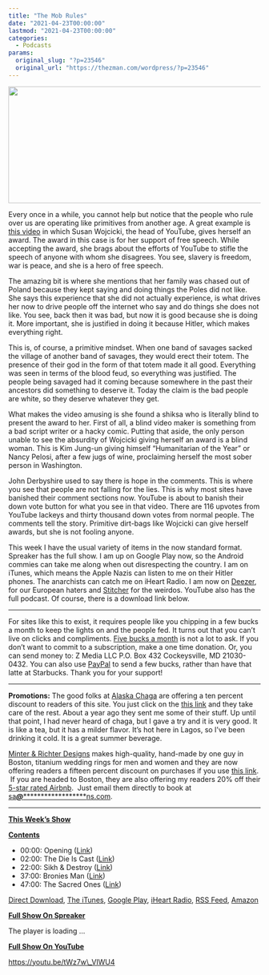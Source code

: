 ```yaml
---
title: "The Mob Rules"
date: "2021-04-23T00:00:00"
lastmod: "2021-04-23T00:00:00"
categories:
  - Podcasts
params:
  original_slug: "?p=23546"
  original_url: "https://thezman.com/wordpress/?p=23546"
---
```


[<img
src="http://thezman.com/wordpress/wp-content/uploads/2018/01/Power-Hour.png"
decoding="async" width="600" height="233" />](http://thezman.com/wordpress/wp-content/uploads/2018/01/Power-Hour.png)

Every once in a while, you cannot help but notice that the people who
rule over us are operating like primitives from another age. A great
example is
<a href="https://www.youtube.com/watch?v=xDcvPf78g1k" rel="noopener"
target="_blank">this video</a> in which Susan Wojcicki, the head of
YouTube, gives herself an award. The award in this case is for her
support of free speech. While accepting the award, she brags about the
efforts of YouTube to stifle the speech of anyone with whom she
disagrees. You see, slavery is freedom, war is peace, and she is a hero
of free speech.

The amazing bit is where she mentions that her family was chased out of
Poland because they kept saying and doing things the Poles did not like.
She says this experience that she did not actually experience, is what
drives her now to drive people off the internet who say and do things
she does not like. You see, back then it was bad, but now it is good
because she is doing it. More important, she is justified in doing it
because Hitler, which makes everything right.

This is, of course, a primitive mindset. When one band of savages sacked
the village of another band of savages, they would erect their totem.
The presence of their god in the form of that totem made it all good.
Everything was seen in terms of the blood feud, so everything was
justified. The people being savaged had it coming because somewhere in
the past their ancestors did something to deserve it. Today the claim is
the bad people are white, so they deserve whatever they get.

What makes the video amusing is she found a shiksa who is literally
blind to present the award to her. First of all, a blind video maker is
something from a bad script writer or a hacky comic. Putting that aside,
the only person unable to see the absurdity of Wojcicki giving herself
an award is a blind woman. This is Kim Jung-un giving himself
“Humanitarian of the Year” or Nancy Pelosi, after a few jugs of wine,
proclaiming herself the most sober person in Washington.

John Derbyshire used to say there is hope in the comments. This is where
you see that people are not falling for the lies. This is why most sites
have banished their comment sections now. YouTube is about to banish
their down vote button for what you see in that video. There are 116
upvotes from YouTube lackeys and thirty thousand down votes from normal
people. The comments tell the story. Primitive dirt-bags like Wojcicki
can give herself awards, but she is not fooling anyone.

This week I have the usual variety of items in the now standard format.
Spreaker has the full show. I am up on Google Play now, so the Android
commies can take me along when out disrespecting the country. I am on
iTunes, which means the Apple Nazis can listen to me on their Hitler
phones. The anarchists can catch me on iHeart Radio. I am now on
<a href="https://www.deezer.com/show/623032" rel="noopener noreferrer"
target="_blank">Deezer</a>, for our European haters and <a
href="https://www.stitcher.com/podcast/the-z-blog-power-hour?refid=stpr"
rel="noopener noreferrer" target="_blank">Stitcher</a> for the weirdos.
YouTube also has the full podcast. Of course, there is a download link
below.

------------------------------------------------------------------------

For sites like this to exist, it requires people like you chipping in a
few bucks a month to keep the lights on and the people fed. It turns out
that you can’t live on clicks and compliments.
<a href="https://www.subscribestar.com/the-z-blog"
rel="noopener noreferrer" target="_blank">Five bucks a month</a> is not
a lot to ask. If you don’t want to commit to a subscription, make a one
time donation. Or, you can send money to: Z Media LLC P.O. Box 432
Cockeysville, MD 21030-0432. You can also use <a
href="https://www.paypal.com/cgi-bin/webscr?cmd=_s-xclick&amp;hosted_button_id=UDAS2Q8JYA6CN&amp;source=url"
rel="noopener noreferrer" target="_blank">PayPal</a> to send a few
bucks, rather than have that latte at Starbucks. Thank you for your
support!

------------------------------------------------------------------------

**Promotions:** The good folks at
<a href="https://alaskachaga.us/" rel="noopener noreferrer"
target="_blank">Alaska Chaga</a> are offering a ten percent discount to
readers of this site. You just click on the
<a href="https://alaskachaga.us/discount/ZMAN" rel="noopener noreferrer"
target="_blank">this link</a> and they take care of the rest. About a
year ago they sent me some of their stuff. Up until that point, I had
never heard of chaga, but I gave a try and it is very good. It is like a
tea, but it has a milder flavor. It’s hot here in Lagos, so I’ve been
drinking it cold. It is a great summer beverage.

<a href="https://www.minterandrichterdesigns.com/"
rel="noreferrer nofollow noopener" target="_blank">Minter &amp; Richter
Designs</a> makes high-quality, hand-made by one guy in Boston, titanium
wedding rings for men and women and they are now offering readers a
fifteen percent discount on purchases if you use
<a href="https://www.minterandrichterdesigns.com/discount/ZMAN"
rel="noreferrer nofollow noopener" target="_blank">this link</a>. 
 <span class="highlight"><span class="colour"><span class="font"><span class="size">If
you are headed to Boston, they are also offering my readers 20% off
their <a
href="https://www.airbnb.com/users/7988017/listings?user_id=7988017&amp;s=3"
rel="noopener noreferrer" target="_blank">5-star rated Airbnb</a>.  Just
email them directly to book at
<a href="mailto:sa***@*********************ns.com"
data-original-string="ojK16IV/Ep+vqguwkusGEg==cb7npKns49LztN2eyIlWzDdwXvfEn3DdLn+JD2/AvzY6rMT6YE6uQkptllSZCCVni/x"><span
class="apbct-email-encoder"
data-original-string="Nb+65+b9jVBVGIwmTSgOOg==cb7QLPBSm8h6CB1qTZF61T1F7yjTbzWJxYsJWfg/j8Avjm9fXmPjNKBcM5NIhS1p4bl"
title="This contact has been encoded by Anti-Spam by CleanTalk. Click to decode. To finish the decoding make sure that JavaScript is enabled in your browser.">sa<span
class="apbct-blur">***</span>@<span
class="apbct-blur">*********************</span>ns.com</span></a>.</span></span></span></span>

------------------------------------------------------------------------

**<u>This Week’s Show</u>**

**<u>Contents</u>**

-   00:00: Opening
    (<a href="https://youtu.be/xDcvPf78g1k" rel="noopener"
    target="_blank">Link</a>)
-   02:00: The Die Is Cast
    (<a href="https://en.wikipedia.org/wiki/Lucius_Junius_Brutus"
    rel="noopener" target="_blank">Link</a>)
-   22:00: Sikh & Destroy (<a
    href="https://www.breitbart.com/politics/2021/04/19/sikh-community-pushes-gun-control-after-fedex-attack/"
    rel="noopener" target="_blank">Link</a>)
-   37:00: Bronies Man (<a
    href="https://www.msn.com/en-us/news/us/fedex-shooter-visited-e2-80-98white-supremacist-e2-80-99-sites-and-surrendered-a-shotgun-but-didn-e2-80-99t-trigger-e2-80-98red-flag-e2-80-99-law/ar-BB1fQn7T"
    rel="noopener" target="_blank">Link</a>)
-   47:00: The Sacred Ones (<a
    href="https://www.nytimes.com/2021/04/16/us/patricia-lio-milton-police-assault.html"
    rel="noopener" target="_blank">Link</a>)

<a href="https://api.spreaker.com/v2/episodes/44453201/download.mp3"
rel="noopener" target="_blank">Direct Download</a>, <a
href="https://itunes.apple.com/us/podcast/the-z-blog-power-hour/id1262799640?mt=2"
rel="noopener noreferrer" target="_blank">The iTunes</a>, <a
href="https://podcasts.google.com/?feed=aHR0cHM6Ly93d3cuc3ByZWFrZXIuY29tL3Nob3cvMjU4OTY1Ny9lcGlzb2Rlcy9mZWVk"
rel="noopener noreferrer" target="_blank">Google Play</a>, <a href="https://www.iheart.com/podcast/the-z-blog-power-hour-29246491/"
rel="noopener noreferrer" target="_blank">iHeart Radio,</a>
<a href="https://www.spreaker.com/show/2589657/episodes/feed"
rel="noopener noreferrer" target="_blank">RSS Feed</a>, <a
href="https://music.amazon.com/podcasts/0d8bc343-742c-40fe-95c8-616ccf4cf1fa/The-Z-Blog-Power-Hour"
rel="noopener noreferrer" target="_blank">Amazon</a>

**<u>Full Show On Spreaker</u>**

The player is loading ...

<span class="widget_spinner dark"></span>

**<u>Full Show On YouTube</u>**

https://youtu.be/tWz7w\_VIWU4
